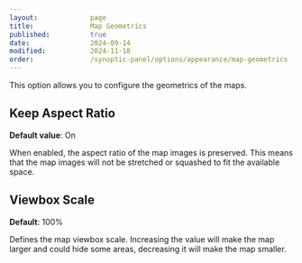 ```yaml
---
layout:             page
title:              Map Geometrics
published:          true
date:               2024-09-14
modified:           2024-11-18
order:              /synoptic-panel/options/appearance/map-geometrics
---
```


This option allows you to configure the geometrics of the maps.

## Keep Aspect Ratio

**Default value**: On

When enabled, the aspect ratio of the map images is preserved. This means that the map images will not be stretched or squashed to fit the available space.


## Viewbox Scale

**Default**: 100%

Defines the map viewbox scale. Increasing the value will make the map larger and could hide some areas, decreasing it will make the map smaller.